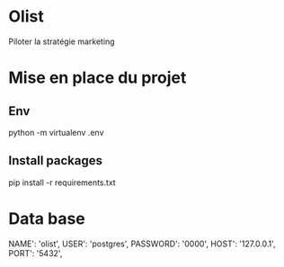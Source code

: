 # Olist
Piloter la stratégie marketing

# Mise en place du projet

## Env
python -m virtualenv .env

## Install packages
pip install -r requirements.txt


# Data base 

NAME': 'olist', 
USER': 'postgres',
PASSWORD': '0000',
HOST': '127.0.0.1', 
PORT': '5432',
